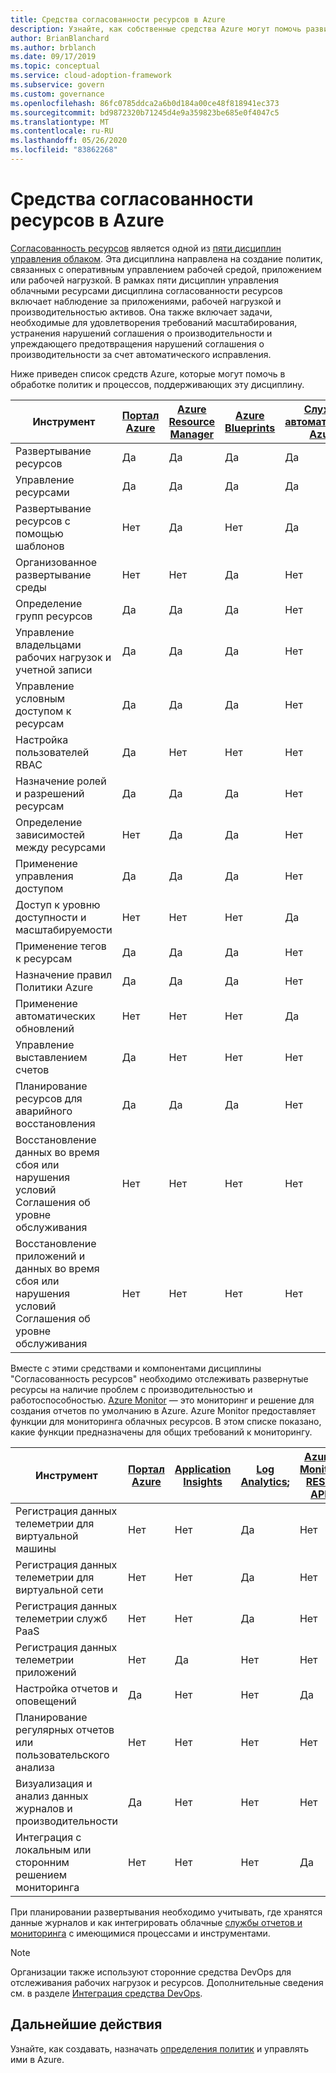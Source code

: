```yaml
---
title: Средства согласованности ресурсов в Azure
description: Узнайте, как собственные средства Azure могут помочь развитым политикам и процессам, поддерживающим дисциплину согласованности ресурсов.
author: BrianBlanchard
ms.author: brblanch
ms.date: 09/17/2019
ms.topic: conceptual
ms.service: cloud-adoption-framework
ms.subservice: govern
ms.custom: governance
ms.openlocfilehash: 86fc0785ddca2a6b0d184a00ce48f818941ec373
ms.sourcegitcommit: bd9872320b71245d4e9a359823be685e0f4047c5
ms.translationtype: MT
ms.contentlocale: ru-RU
ms.lasthandoff: 05/26/2020
ms.locfileid: "83862268"
---
```

# <a name="resource-consistency-tools-in-azure"></a>Средства согласованности ресурсов в Azure

[Согласованность ресурсов](./index.md) является одной из [пяти дисциплин управления облаком](../governance-disciplines.md). Эта дисциплина направлена на создание политик, связанных с оперативным управлением рабочей средой, приложением или рабочей нагрузкой. В рамках пяти дисциплин управления облачными ресурсами дисциплина согласованности ресурсов включает наблюдение за приложениями, рабочей нагрузкой и производительностью активов. Она также включает задачи, необходимые для удовлетворения требований масштабирования, устранения нарушений соглашения о производительности и упреждающего предотвращения нарушений соглашения о производительности за счет автоматического исправления.

Ниже приведен список средств Azure, которые могут помочь в обработке политик и процессов, поддерживающих эту дисциплину.

| Инструмент | [Портал Azure](https://azure.microsoft.com/features/azure-portal)  | [Azure Resource Manager](https://docs.microsoft.com/azure/azure-resource-manager/management/overview)  | [Azure Blueprints](https://docs.microsoft.com/azure/governance/blueprints/overview) | [Служба автоматизации Azure](https://docs.microsoft.com/azure/automation/automation-intro) | [Azure AD](https://docs.microsoft.com/azure/active-directory/fundamentals/active-directory-whatis) | [Azure Backup](https://docs.microsoft.com/azure/backup/backup-overview) | [Azure Site Recovery](https://docs.microsoft.com/azure/site-recovery/site-recovery-overview) |
|---------|---------|---------|---------|---------|---------|---------|---------|
| Развертывание ресурсов                             | Да | Да | Да | Да | Нет  | Нет | Нет |
| Управление ресурсами                             | Да | Да | Да | Да | Нет  | Нет | Нет |
| Развертывание ресурсов с помощью шаблонов             | Нет  | Да | Нет  | Да | Нет  | Нет | Нет |
| Организованное развертывание среды          | Нет  | Нет  | Да | Нет  | Нет  | Нет | Нет |
| Определение групп ресурсов                       | Да | Да | Да | Нет  | Нет  | Нет | Нет |
| Управление владельцами рабочих нагрузок и учетной записи           | Да | Да | Да | Нет  | Нет  | Нет | Нет |
| Управление условным доступом к ресурсам       | Да | Да | Да | Нет  | Нет  | Нет | Нет |
| Настройка пользователей RBAC                         | Да | Нет  | Нет  | Нет  | Да | Нет | Нет |
| Назначение ролей и разрешений ресурсам | Да | Да | Да | Нет  | Да | Нет | Нет |
| Определение зависимостей между ресурсами        | Нет  | Да | Да | Нет  | Нет  | Нет | Нет |
| Применение управления доступом                         | Да | Да | Да | Нет  | Да | Нет | Нет |
| Доступ к уровню доступности и масштабируемости          | Нет  | Нет  | Нет  | Да | Нет  | Нет | Нет |
| Применение тегов к ресурсам                      | Да | Да | Да | Нет  | Нет  | Нет | Нет |
| Назначение правил Политики Azure                    | Да | Да | Да | Нет  | Нет  | Нет | Нет |
| Применение автоматических обновлений                  | Нет  | Нет  | Нет  | Да | Нет  | Нет | Нет |
| Управление выставлением счетов                               | Да | Нет  | Нет  | Нет  | Нет  | Нет | Нет |
| Планирование ресурсов для аварийного восстановления         | Да | Да | Да | Нет  | Нет  | Да | Да |
| Восстановление данных во время сбоя или нарушения условий Соглашения об уровне обслуживания     | Нет | Нет  | Нет  | Нет  | Нет  | Да | Да |
| Восстановление приложений и данных во время сбоя или нарушения условий Соглашения об уровне обслуживания     | Нет | Нет  | Нет  | Нет  | Нет  | Да | Да |

Вместе с этими средствами и компонентами дисциплины "Согласованность ресурсов" необходимо отслеживать развернутые ресурсы на наличие проблем с производительностью и работоспособностью. [Azure Monitor](https://docs.microsoft.com/azure/azure-monitor/overview) — это мониторинг и решение для создания отчетов по умолчанию в Azure. Azure Monitor предоставляет функции для мониторинга облачных ресурсов. В этом списке показано, какие функции предназначены для общих требований к мониторингу.

| Инструмент | [Портал Azure](https://azure.microsoft.com/features/azure-portal) | [Application Insights](https://docs.microsoft.com/azure/application-insights/app-insights-overview) | [Log Analytics](https://docs.microsoft.com/azure/azure-monitor/log-query/log-query-overview); | [Azure Monitor REST API](https://docs.microsoft.com/rest/api/monitor) |
|----------------------------------------------------|--------------|----------------------|---------------|------------------------|
| Регистрация данных телеметрии для виртуальной машины                 | Нет           | Нет                   | Да           | Нет                     |
| Регистрация данных телеметрии для виртуальной сети              | Нет           | Нет                   | Да           | Нет                     |
| Регистрация данных телеметрии служб PaaS                   | Нет           | Нет                   | Да           | Нет                     |
| Регистрация данных телеметрии приложений                     | Нет           | Да                  | Нет            | Нет                     |
| Настройка отчетов и оповещений                       | Да          | Нет                   | Нет            | Да                    |
| Планирование регулярных отчетов или пользовательского анализа        | Нет           | Нет                   | Нет            | Нет                     |
| Визуализация и анализ данных журналов и производительности     | Да          | Нет                   | Нет            | Нет                     |
| Интеграция с локальным или сторонним решением мониторинга     | Нет           | Нет                   | Нет            | Да                    |

При планировании развертывания необходимо учитывать, где хранятся данные журналов и как интегрировать облачные [службы отчетов и мониторинга](../../decision-guides/logging-and-reporting/index.md) с имеющимися процессами и инструментами.

> [!NOTE]
> Организации также используют сторонние средства DevOps для отслеживания рабочих нагрузок и ресурсов. Дополнительные сведения см. в разделе [Интеграция средства DevOps](https://azure.microsoft.com/products/devops-tool-integrations).

## <a name="next-steps"></a>Дальнейшие действия

Узнайте, как создавать, назначать [определения политик](https://docs.microsoft.com/azure/governance/policy) и управлять ими в Azure.
